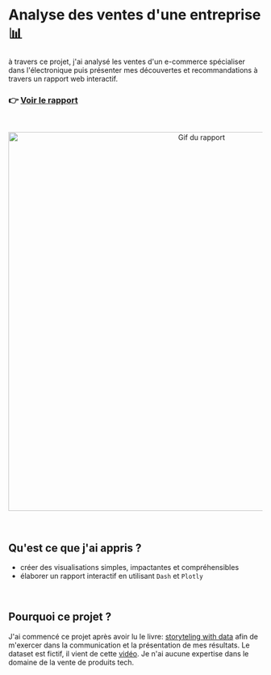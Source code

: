 # Analyse des ventes d'une entreprise 📊
à travers ce projet, j'ai analysé les ventes d'un e-commerce spécialiser dans l'électronique puis présenter mes découvertes et recommandations à travers un rapport web interactif.

<h3 align="left">
  <span>👉 </span>
  <a href="https://sale-analysis-storytelling.herokuapp.com/">Voir le rapport</a>
</h3>
<br>

<p align="center">
  <img src='img/rapport.gif' alt="Gif du rapport" width=750>
</p>
<br>

## **Qu'est ce que j'ai appris ?**
- créer des visualisations simples, impactantes et compréhensibles
- élaborer un rapport interactif en utilisant `Dash` et `Plotly`
<br>

## **Pourquoi ce projet ?**
J'ai commencé ce projet après avoir lu le livre: [storyteling with data](https://www.storytellingwithdata.com/) afin de m'exercer dans la communication et la présentation de mes résultats. Le dataset est fictif, il vient de cette [vidéo](https://www.youtube.com/watch?v=eMOA1pPVUc4&t=242s*). Je n'ai aucune expertise dans le domaine de la vente de produits tech.
